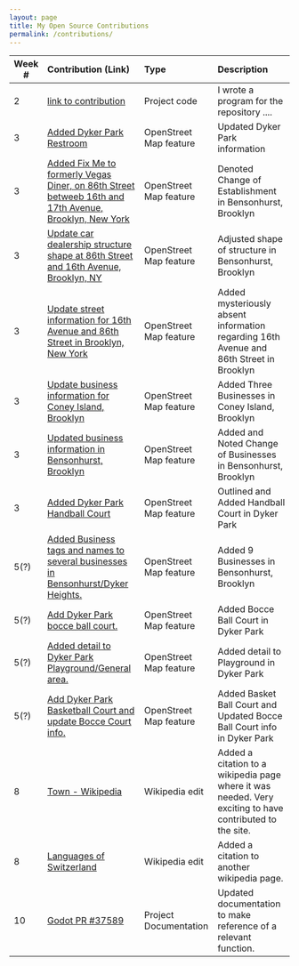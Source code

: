 ```yaml
---
layout: page
title: My Open Source Contributions
permalink: /contributions/
---
```


<!--
The first column, Contribution, must be a hyperlink to the actual contribution,
such as the Wikipedia edit or pull request, etc., with a suitable name.
Type of the contribution should be "Wikipedia edit", "OpenStreet Map feature",
"Project Documentation", "Project Code", "Blog Edit", etc.

The Description should include a brief summary of what you did.

Replace the first row below with your contribution and add new ones below it
following the same syntax.

-->





| Week #       | Contribution (Link)  | Type  | Description |
|---|:---|:---|:---|
|  2   | [link to contribution](https://github.com/stewartweiss/butterfly-network/blob/master/butterfly_edges.c)    | Project code    |   I wrote a program for the repository ....    |
| 3    | [Added Dyker Park Restroom](https://www.openstreetmap.org/changeset/80879014)   | OpenStreet Map feature    | Updated Dyker Park information  |
| 3 |  [Added Fix Me to formerly Vegas Diner, on 86th Street betweeb 16th and 17th Avenue, Brooklyn, New York](https://www.openstreetmap.org/changeset/80965389) | OpenStreet Map feature | Denoted Change of Establishment in Bensonhurst, Brooklyn|
| 3 | [Update car dealership structure shape at 86th Street and 16th Avenue, Brooklyn, NY](https://www.openstreetmap.org/changeset/80965297) | OpenStreet Map feature | Adjusted shape of structure in Bensonhurst, Brooklyn|
| 3 | [Update street information for 16th Avenue and 86th Street in Brooklyn, New York](https://www.openstreetmap.org/changeset/80964947) | OpenStreet Map feature | Added mysteriously absent information regarding 16th Avenue and 86th Street in Brooklyn|
| 3 | [Update business information for Coney Island, Brooklyn](https://www.openstreetmap.org/changeset/80879876) | OpenStreet Map feature | Added Three Businesses in Coney Island, Brooklyn|
| 3 |  [Updated business information in Bensonhurst, Brooklyn](https://www.openstreetmap.org/changeset/80879758) | OpenStreet Map feature | Added and Noted Change of Businesses in Bensonhurst, Brooklyn|
| 3 | [Added Dyker Park Handball Court](https://www.openstreetmap.org/changeset/80879151) | OpenStreet Map feature | Outlined and Added Handball Court in Dyker Park|
| 5(?) |     [Added Business tags and names to several businesses in Bensonhurst/Dyker Heights.](https://www.openstreetmap.org/changeset/81741851#map=17/40.61078/-74.00878) | OpenStreet Map feature   |  Added 9 Businesses in Bensonhurst, Brooklyn   |
| 5(?) | [Add Dyker Park bocce ball court.](https://www.openstreetmap.org/changeset/81741103 ) | OpenStreet Map feature | Added Bocce Ball Court in Dyker Park |
| 5(?) | [Added detail to Dyker Park Playground/General area.](https://www.openstreetmap.org/changeset/81741587) | OpenStreet Map feature | Added detail to Playground in Dyker Park |
| 5(?) |  [Add Dyker Park Basketball Court and update Bocce Court info.](https://www.openstreetmap.org/changeset/81741489)| OpenStreet Map feature | Added Basket Ball Court and Updated Bocce Ball Court info in Dyker Park |
|  8   |  [Town - Wikipedia](https://en.wikipedia.org/w/index.php?title=Town&oldid=946811224)   |  Wikipedia edit    |   Added a citation to a wikipedia page where it was needed. Very exciting to have contributed to the site.   |
| 8 | [Languages of Switzerland](https://en.wikipedia.org/w/index.php?title=Languages_of_Switzerland&oldid=946826733)| Wikipedia edit | Added a citation to another wikipedia page. |
|10|[Godot PR #37589](https://github.com/godotengine/godot/pull/37589)| Project Documentation| Updated documentation to make reference of a relevant function. |
